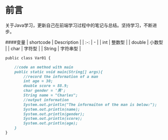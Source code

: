 # 前言

关于Java学习，更新自己在前端学习过程中的笔记与总结。坚持学习，不断进步。

####变量
| shortcode | Description | 
| :-: | - | 
| int | 整数型 | 
| double | 小数型 |
| char | 字符型 |
| String | 字符串型 |

```markdown
public class Var01 {

    //code an method with main
    public static void main(String[] args){
        //record the information of a man
        int age = 30;
        double score = 88.9;
        char gender = '男';
        String name = "Charles";
        //output information
        System.out.println("The informaiton of the man is below:");
        System.out.println(name);
        System.out.println(gender);
        System.out.println(score);
        System.out.println(age);
    }
}

```
